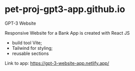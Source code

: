 # pet-proj-gpt3-app.github.io
GPT-3 Website                    
                                        
Responsive Website for a Bank App is created with React JS
- build tool Vite;
- Tailwind for styling;
- reusable sections


Link to app: 
https://gpt-3-website-app.netlify.app/
